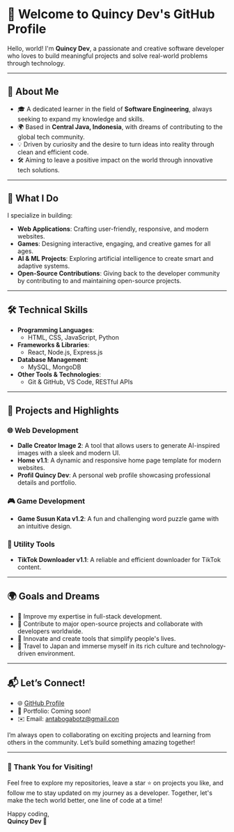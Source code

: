 # 👋 Welcome to Quincy Dev's GitHub Profile  

Hello, world! I'm **Quincy Dev**, a passionate and creative software developer who loves to build meaningful projects and solve real-world problems through technology.  

---

## 🌟 **About Me**  
- 🎓 A dedicated learner in the field of **Software Engineering**, always seeking to expand my knowledge and skills.  
- 🌍 Based in **Central Java, Indonesia**, with dreams of contributing to the global tech community.  
- 💡 Driven by curiosity and the desire to turn ideas into reality through clean and efficient code.  
- 🛠️ Aiming to leave a positive impact on the world through innovative tech solutions.  

---

## 💼 **What I Do**  
I specialize in building:  
- **Web Applications**: Crafting user-friendly, responsive, and modern websites.  
- **Games**: Designing interactive, engaging, and creative games for all ages.  
- **AI & ML Projects**: Exploring artificial intelligence to create smart and adaptive systems.  
- **Open-Source Contributions**: Giving back to the developer community by contributing to and maintaining open-source projects.  

---

## 🛠️ **Technical Skills**  
- **Programming Languages**:  
  - HTML, CSS, JavaScript, Python  
- **Frameworks & Libraries**:  
  - React, Node.js, Express.js  
- **Database Management**:  
  - MySQL, MongoDB  
- **Other Tools & Technologies**:  
  - Git & GitHub, VS Code, RESTful APIs  

---

## 🚀 **Projects and Highlights**  
### 🌐 Web Development  
- **Dalle Creator Image 2**: A tool that allows users to generate AI-inspired images with a sleek and modern UI.  
- **Home v1.1**: A dynamic and responsive home page template for modern websites.  
- **Profil Quincy Dev**: A personal web profile showcasing professional details and portfolio.  

### 🎮 Game Development  
- **Game Susun Kata v1.2**: A fun and challenging word puzzle game with an intuitive design.  

### 📱 Utility Tools  
- **TikTok Downloader v1.1**: A reliable and efficient downloader for TikTok content.  

---

## 🌍 **Goals and Dreams**  
- 🌟 Improve my expertise in full-stack development.  
- 🌟 Contribute to major open-source projects and collaborate with developers worldwide.  
- 🌟 Innovate and create tools that simplify people's lives.  
- 🌟 Travel to Japan and immerse myself in its rich culture and technology-driven environment.  

---

## 📬 **Let’s Connect!**  
- 🌐 [GitHub Profile](https://github.com/YourUsername)  
- 📝 Portfolio: Coming soon!  
- ✉️ Email: antabogabotz@gmail.con  

I’m always open to collaborating on exciting projects and learning from others in the community. Let’s build something amazing together!  

---

### 🎉 **Thank You for Visiting!**  
Feel free to explore my repositories, leave a star ⭐ on projects you like, and follow me to stay updated on my journey as a developer. Together, let's make the tech world better, one line of code at a time!  

Happy coding,  
**Quincy Dev 🚀**  
